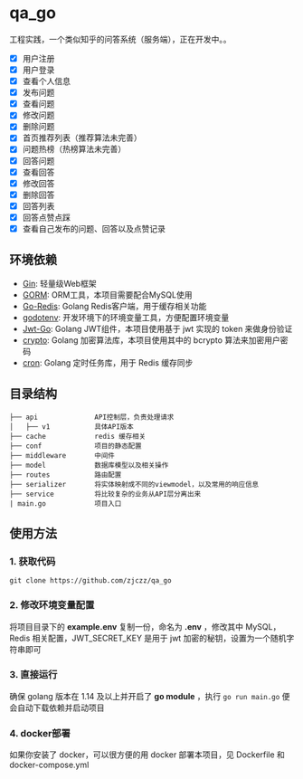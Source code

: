 # qa_go

工程实践，一个类似知乎的问答系统（服务端），正在开发中。。

- [x] 用户注册
- [x] 用户登录
- [x] 查看个人信息
- [x] 发布问题
- [x] 查看问题
- [x] 修改问题
- [x] 删除问题
- [x] 首页推荐列表（推荐算法未完善）
- [x] 问题热榜（热榜算法未完善）
- [x] 回答问题
- [x] 查看回答
- [x] 修改回答
- [x] 删除回答
- [x] 回答列表
- [x] 回答点赞点踩
- [x] 查看自己发布的问题、回答以及点赞记录

## 环境依赖

- [Gin](https://github.com/gin-gonic/gin): 轻量级Web框架
- [GORM](http://gorm.io/docs/index.html): ORM工具，本项目需要配合MySQL使用
- [Go-Redis](https://github.com/go-redis/redis): Golang Redis客户端，用于缓存相关功能
- [godotenv](https://github.com/joho/godotenv): 开发环境下的环境变量工具，方便配置环境变量
- [Jwt-Go](https://github.com/dgrijalva/jwt-go): Golang JWT组件，本项目使用基于 jwt 实现的 token 来做身份验证
- [crypto](https://pkg.go.dev/golang.org/x/crypto): Golang 加密算法库，本项目使用其中的 bcrypto 算法来加密用户密码
- [cron](https://github.com/robfig/cron): Golang 定时任务库，用于 Redis 缓存同步

## 目录结构

```
├── api              API控制层，负责处理请求
│   ├── v1           具体API版本
├── cache            redis 缓存相关
├── conf             项目的静态配置
├── middleware       中间件
├── model            数据库模型以及相关操作
├── routes           路由配置
├── serializer       将实体映射成不同的viewmodel，以及常用的响应信息
├── service          将比较复杂的业务从API层分离出来
| main.go            项目入口
```

## 使用方法

### 1. 获取代码

```
git clone https://github.com/zjczz/qa_go
```

### 2. 修改环境变量配置

将项目目录下的 **example.env** 复制一份，命名为 **.env** ，修改其中 MySQL，Redis 相关配置，JWT_SECRET_KEY 是用于 jwt 加密的秘钥，设置为一个随机字符串即可

### 3. 直接运行

确保 golang 版本在 1.14 及以上并开启了 **go module** ，执行 `go run main.go` 便会自动下载依赖并启动项目

### 4. docker部署

如果你安装了 docker，可以很方便的用 docker 部署本项目，见 Dockerfile 和 docker-compose.yml
